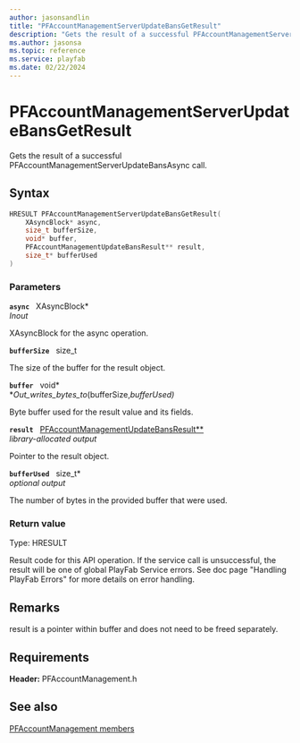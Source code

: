 ```yaml
---
author: jasonsandlin
title: "PFAccountManagementServerUpdateBansGetResult"
description: "Gets the result of a successful PFAccountManagementServerUpdateBansAsync call."
ms.author: jasonsa
ms.topic: reference
ms.service: playfab
ms.date: 02/22/2024
---
```


# PFAccountManagementServerUpdateBansGetResult  

Gets the result of a successful PFAccountManagementServerUpdateBansAsync call.  

## Syntax  
  
```cpp
HRESULT PFAccountManagementServerUpdateBansGetResult(  
    XAsyncBlock* async,  
    size_t bufferSize,  
    void* buffer,  
    PFAccountManagementUpdateBansResult** result,  
    size_t* bufferUsed  
)  
```  
  
### Parameters  
  
**`async`** &nbsp; XAsyncBlock*  
*_Inout_*  
  
XAsyncBlock for the async operation.  
  
**`bufferSize`** &nbsp; size_t  
  
The size of the buffer for the result object.  
  
**`buffer`** &nbsp; void*  
*_Out_writes_bytes_to_(bufferSize,*bufferUsed)*  
  
Byte buffer used for the result value and its fields.  
  
**`result`** &nbsp; [PFAccountManagementUpdateBansResult**](../../pfaccountmanagementtypes/structs/pfaccountmanagementupdatebansresult.md)  
*library-allocated output*  
  
Pointer to the result object.  
  
**`bufferUsed`** &nbsp; size_t*  
*optional output*  
  
The number of bytes in the provided buffer that were used.  
  
  
### Return value
Type: HRESULT
  
Result code for this API operation. If the service call is unsuccessful, the result will be one of global PlayFab Service errors. See doc page "Handling PlayFab Errors" for more details on error handling.
  
## Remarks  
  
result is a pointer within buffer and does not need to be freed separately.
  
## Requirements  
  
**Header:** PFAccountManagement.h
  
## See also  
[PFAccountManagement members](../pfaccountmanagement_members.md)  

  
  
